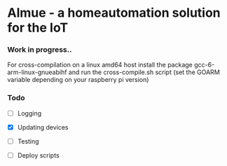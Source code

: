 Almue - a homeautomation solution for the IoT
============================================================

### Work in progress..

For cross-compilation on a linux amd64 host install the package gcc-6-arm-linux-gnueabihf
and run the cross-compile.sh script (set the GOARM variable depending on your raspberry pi version)

### Todo

- [ ] Logging
- [x] Updating devices
- [ ] Testing
- [ ] Deploy scripts

